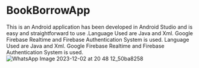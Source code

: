 # BookBorrowApp
This is an Android application has been developed in Android Studio and is easy and straightforward to use .Language Used are Java and Xml. Google Firebase Realtime and Firebase Authentication System is used.
Language Used are Java and Xml. Google Firebase Realtime and Firebase Authentication System is used.
![WhatsApp Image 2023-12-02 at 20 48 12_50ba8258](https://github.com/Namratha-S-bhat/BookBorrowApp/assets/152596206/656390f3-1ef9-4a7e-bf2d-7a50c7d89c0c)
